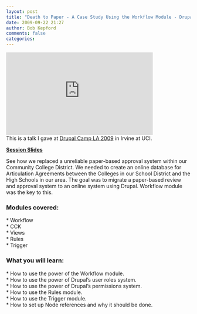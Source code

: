 ```yaml
---
layout: post
title: "Death to Paper - A Case Study Using the Workflow Module - Drupal Camp LA 2009"
date: 2009-09-22 21:27
author: Bob Kepford
comments: false
categories:
---
```



<p><iframe src="http://player.vimeo.com/video/6325310" width="400" height="225" frameborder="0"></iframe><br>
This is a talk I gave at <a href="http://2009.drupalcampla.com/">Drupal Camp LA 2009</a> in Irvine at UCI.</p>

<p><strong><a href="http://www.slideshare.net/kepford/death-to-paper-drupalcampla09">Session Slides</a></strong></p>

<p>See how we replaced a unreliable paper-based approval system within our Community College District. We needed to create an online database for Articulation Agreements between the Colleges in our School District and the High Schools in our area. The goal was to migrate a paper-based review and approval system to an online system using Drupal. Workflow module was the key to this.</p>

<h3>Modules covered:</h3>

<p>* Workflow<br>
* CCK<br>
* Views<br>
* Rules<br>
* Trigger</p>

<h3>What you will learn:</h3>

<p>* How to use the power of the Workflow module.<br>
* How to use the power of Drupal’s user roles system.<br>
* How to use the power of Drupal’s permissions system.<br>
* How to use the Rules module.<br>
* How to use the Trigger module.<br>
* How to set up Node references and why it should be done.</p>

